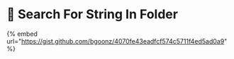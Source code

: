 # 🔎 Search For String In Folder

{% embed url="https://gist.github.com/bgoonz/4070fe43eadfcf574c5711f4ed5ad0a9" %}
